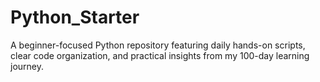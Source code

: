 # Python_Starter
A beginner-focused Python repository featuring daily hands-on scripts, clear code organization, and practical insights from my 100-day learning journey.
